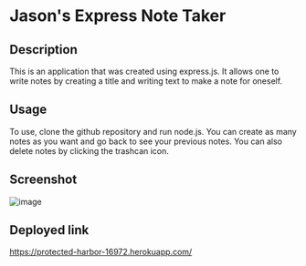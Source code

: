 # Jason's Express Note Taker

## Description
This is an application that was created using express.js. It allows one to write notes by creating a title
and writing text to make a note for oneself. 

## Usage
To use, clone the github repository and run node.js. You can create as many notes as you want and go back to see
your previous notes. You can also delete notes by clicking the trashcan icon.

## Screenshot
![image](https://user-images.githubusercontent.com/124485518/236962691-0051bf38-7564-468a-8ffc-c4cae466cbdd.png)

## Deployed link
https://protected-harbor-16972.herokuapp.com/
